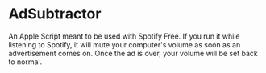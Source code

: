 # AdSubtractor
An Apple Script meant to be used with Spotify Free. If you run it while listening to Spotify, it will mute your computer's volume as soon as an advertisement comes on. Once the ad is over, your volume will be set back to normal. 
